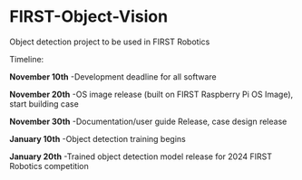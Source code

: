 # FIRST-Object-Vision
Object detection project to be used in FIRST Robotics

Timeline:

**November 10th**
  -Development deadline for all software

**November 20th**
  -OS image release (built on FIRST Raspberry Pi OS Image), start building case

**November 30th**
  -Documentation/user guide Release, case design release

**January 10th**
  -Object detection training begins

**January 20th**
  -Trained object detection model release for 2024 FIRST Robotics competition
